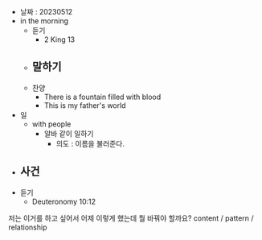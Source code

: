 - 날짜 : 20230512
- in the morning
	- 듣기
		- 2 King 13
	- 말하기
		-  
	- 찬양
		- There is a fountain filled with blood
		- This is my father's world
- 일
	- with people
		- 알바 같이 일하기
			- 의도 : 이름을 불러준다.
- 사건
	- 
- 듣기
	- Deuteronomy  10:12



저는 이거를 하고 싶어서 어제 이렇게 했는데 뭘 바꿔야 할까요?
content / pattern / relationship